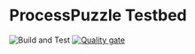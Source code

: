 # ProcessPuzzle Testbed
![Build and Test](https://github.com/ZsZs/processpuzzle/actions/workflows/build-testbed.yml/badge.svg)
[![Quality gate](https://sonarcloud.io/api/project_badges/quality_gate?project=processpuzzle_testbed)](https://sonarcloud.io/summary/new_code?id=processpuzzle_testbed&branch=develop)
